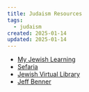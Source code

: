 ```yaml
---
title: Judaism Resources
tags: 
  - judaism
created: 2025-01-14
updated: 2025-01-14
---
```


- [My Jewish Learning](https://www.myjewishlearning.com)
- [Sefaria](https://www.sefaria.org/texts)
- [Jewish Virtual Library](https://www.jewishvirtuallibrary.org)
- [Jeff Benner](https://jeffbenner.net)